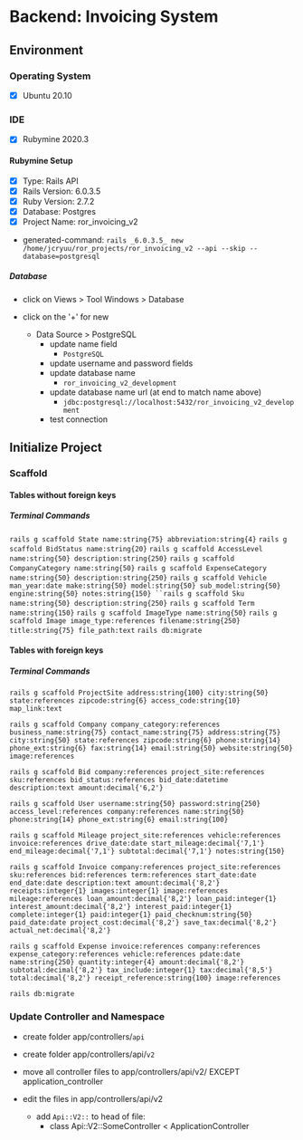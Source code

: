 # Backend: Invoicing System

## Environment

### Operating System

- [x] Ubuntu 20.10
  
### IDE

- [x] Rubymine 2020.3

#### Rubymine Setup

- [x] Type: Rails API
- [x] Rails Version: 6.0.3.5
- [x] Ruby Version: 2.7.2
- [x] Database: Postgres
- [x] Project Name: ror_invoicing_v2

- generated-command: `rails _6.0.3.5_ new /home/jcryuu/ror_projects/ror_invoicing_v2 --api --skip --database=postgresql`

##### Database

- click on Views > Tool Windows > Database

- click on the '+' for new
    - Data Source > PostgreSQL
        - update name field
            - `PostgreSQL`
        - update username and password fields
        - update database name
            - `ror_invoicing_v2_development`
        - update database name url (at end to match name above)
            - `jdbc:postgresql://localhost:5432/ror_invoicing_v2_development`
        - test connection

## Initialize Project

### Scaffold

#### Tables without foreign keys

##### Terminal Commands
`rails g scaffold State name:string{75} abbreviation:string{4}`
`rails g scaffold BidStatus name:string{20}`
`rails g scaffold AccessLevel name:string{50} description:string{250}`
`rails g scaffold CompanyCategory name:string{50}`
`rails g scaffold ExpenseCategory name:string{50} description:string{250}`
`rails g scaffold Vehicle man_year:date make:string{50} model:string{50} sub_model:string{50} engine:string{50} notes:string{150}
``rails g scaffold Sku name:string{50} description:string{250}`
`rails g scaffold Term name:string{150}`
`rails g scaffold ImageType name:string{50}`
`rails g scaffold Image image_type:references filename:string{250} title:string{75} file_path:text`
`rails db:migrate`

#### Tables with foreign keys

##### Terminal Commands

`rails g scaffold ProjectSite address:string{100} city:string{50} state:references zipcode:string{6} access_code:string{10} map_link:text`

`rails g scaffold Company company_category:references business_name:string{75} contact_name:string{75} address:string{75} city:string{50} state:references zipcode:string{6} phone:string{14} phone_ext:string{6} fax:string{14} email:string{50} website:string{50} image:references`

`rails g scaffold Bid company:references project_site:references sku:references bid_status:references bid_date:datetime description:text amount:decimal{'6,2'}`

`rails g scaffold User username:string{50} password:string{250} access_level:references company:references name:string{50} phone:string{14} phone_ext:string{6} email:string{100}`

`rails g scaffold Mileage project_site:references vehicle:references invoice:references drive_date:date start_mileage:decimal{'7,1'} end_mileage:decimal{'7,1'} subtotal:decimal{'7,1'} notes:string{150}`

`rails g scaffold Invoice company:references project_site:references sku:references bid:references term:references start_date:date end_date:date description:text amount:decimal{'8,2'} receipts:integer{1} images:integer{1} image:references mileage:references loan_amount:decimal{'8,2'} loan_paid:integer{1} interest_amount:decimal{'8,2'} interest_paid:integer{1} complete:integer{1} paid:integer{1} paid_checknum:string{50} paid_date:date project_cost:decimal{'8,2'} save_tax:decimal{'8,2'} actual_net:decimal{'8,2'}`

`rails g scaffold Expense invoice:references company:references expense_category:references vehicle:references pdate:date name:string{250} quantity:integer{4} amount:decimal{'8,2'} subtotal:decimal{'8,2'} tax_include:integer{1} tax:decimal{'8,5'} total:decimal{'8,2'} receipt_reference:string{100} image:references`

`rails db:migrate`

### Update Controller and Namespace

- create folder app/controllers/`api`
  
- create folder app/controllers/api/`v2`
  
- move all controller files to app/controllers/api/v2/ EXCEPT application_controller

- edit the files in app/controllers/api/v2
    - add `Api::V2::` to head of file:
        - class Api::V2::SomeController < ApplicationController

